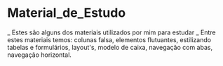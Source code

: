 # Material_de_Estudo
 _ Estes são alguns dos materiais utilizados por mim para estudar
 _ Entre estes materiais temos:
 colunas  falsa, elementos flutuantes, estilizando tabelas e formulários, layout's, modelo de caixa, navegação com abas, navegação horizontal. 
